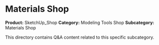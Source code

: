 # Materials Shop

**Product:** SketchUp_Shop
**Category:** Modeling Tools Shop
**Subcategory:** Materials Shop

This directory contains Q&A content related to this specific subcategory.
